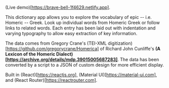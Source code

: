 (Live demo)[https://brave-bell-1f4629.netlify.app].

This dictionary app allows you to explore the vocabulary of epic -- i.e. Homeric -- Greek. Look up individual words from Homeric Greek or follow links to related words. Each entry has been laid out with indentation and varying typography to allow easy extraction of key information.

The data comes from Gregory Crane's (TEI-XML digitization)[https://github.com/gregorycrane/Homerica] of Richard John Cunliffe's __(A Lexicon of the Homeric Dialect)[https://archive.org/details/mdp.39015005687283]__. The data has been converted by a script to a JSON of custom design for more efficient display.

Built in (React)[https://reactjs.org], (Material UI)[https://material-ui.com], and (React Router)[https://reactrouter.com].
